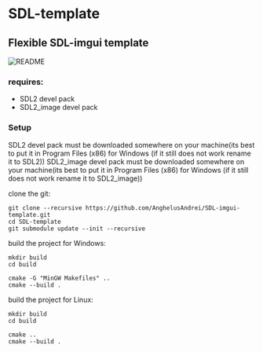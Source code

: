 # SDL-template
## Flexible SDL-imgui template

![README](https://user-images.githubusercontent.com/73694888/228629424-d5397c8a-3faa-4ca0-a1a3-2b9d5b0b3df5.png)

### requires:
* SDL2 devel pack
* SDL2_image devel pack

### Setup
SDL2 devel pack must be downloaded somewhere on your machine(its best to put it in Program Files (x86) for Windows (if it still does not work rename it to SDL2))
SDL2_image devel pack must be downloaded somewhere on your machine(its best to put it in Program Files (x86) for Windows (if it still does not work rename it to SDL2_image))

clone the git:
```
git clone --recursive https://github.com/AnghelusAndrei/SDL-imgui-template.git
cd SDL-template
git submodule update --init --recursive
```

build the project for Windows:
```
mkdir build
cd build

cmake -G "MinGW Makefiles" .. 
cmake --build .
```

build the project for Linux:
```
mkdir build
cd build

cmake .. 
cmake --build .
```
